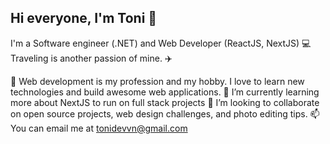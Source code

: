 ## Hi everyone, I'm Toni 👋

I'm a Software engineer (.NET) and Web Developer (ReactJS, NextJS) 💻 
Traveling is another passion of mine. ✈️

👀 Web development is my profession and my hobby. I love to learn new technologies and build awesome web applications.
🌱 I’m currently learning more about NextJS to run on full stack projects
💞️ I’m looking to collaborate on open source projects, web design challenges, and photo editing tips.
📫 You can email me at tonidevvn@gmail.com
